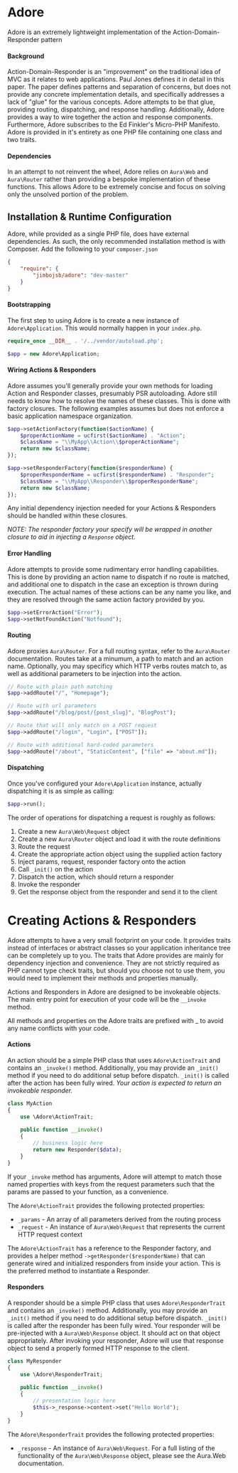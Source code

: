# Adore

Adore is an extremely lightweight implementation of the Action-Domain-Responder pattern

#### Background
Action-Domain-Responder is an "improvement" on the traditional idea of MVC as it relates to web applications. Paul Jones
defines it in detail in this paper. The paper defines patterns and separation of concerns, but does not provide any
concrete implementation details, and specifically addresses a lack of "glue" for the various concepts. Adore attempts
to be that glue, providing routing, dispatching, and response handling. Additionally, Adore provides a way to wire
together the action and response components.  Furthermore, Adore subscribes to the Ed Finkler's Micro-PHP Manifesto. Adore
is provided in it's entirety as one PHP file containing one class and two traits.

#### Dependencies
In an attempt to not reinvent the wheel, Adore relies on ```Aura\Web``` and ```Aura\Router``` rather than providing a
bespoke implementation of these functions. This allows Adore to be extremely concise and focus on solving only the unsolved
portion of the problem.

## Installation & Runtime Configuration
Adore, while provided as a single PHP file, does have external dependencies. As such, the only recommended installation
method is with Composer. Add the following to your ```composer.json```

```json
{
    "require": {
        "jimbojsb/adore": "dev-master"
    }
}
```

#### Bootstrapping
The first step to using Adore is to create a new instance of ```Adore\Application```. This would normally happen in your ```index.php```.

```php
require_once __DIR__ . '/../vendor/autoload.php';

$app = new Adore\Application;
```

#### Wiring Actions & Responders
Adore assumes you'll generally provide your own methods for loading Action and Responder classes, presumably PSR autoloading. Adore still needs to know how to resolve the names of these classes. This is done with factory closures. The following examples assumes but does not enforce a basic application namespace organization.

```php
$app->setActionFactory(function($actionName) {
    $properActionName = ucfirst($actionName) . "Action";
    $className = "\\MyApp\\Action\\$properActionName";
    return new $className;
});

$app->setResponderFactory(function($responderName) {
    $properResponderName = ucfirst($responderName) . "Responder";
    $className = "\\MyApp\\Responder\\$properResponderName";
    return new $className;
});

```

Any initial dependency injection needed for your Actions & Responders should be handled within these closures.

*NOTE: The responder factory your specify will be wrapped in another closure to aid in injecting a ```Response``` object.*

#### Error Handling
Adore attempts to provide some rudimentary error handling capabilities. This is done by providing an action name to dispatch if no route is matched, and additional one to dispatch in the case an exception is thrown during execution. The actual names of these actions can be any name you like, and they are resolved through the same action factory provided by you.

```php
$app->setErrorAction("Error");
$app->setNotFoundAction("Notfound");
```

#### Routing
Adore proxies ```Aura\Router```. For a full routing syntax, refer to the ```Aura\Router``` documentation. Routes take at a minumum, a path to match and an action name. Optionally, you may specificy which HTTP verbs routes match to, as well as additional parameters to be injection into the action.

```php
// Route with plain path matching
$app->addRoute("/", "Homepage");

// Route with url parameters
$app->addRoute("/blog/post/{post_slug}", "BlogPost");

// Route that will only match on a POST request
$app->addRoute("/login", "Login", ["POST"]);

// Route with additional hard-coded parameters
$app->addRoute("/about", "StaticContent", ["file" => "about.md"]);
```

#### Dispatching
Once you've configured your ```Adore\Application``` instance, actually dispatching it is as simple as calling:

```php
$app->run();
```

The order of operations for dispatching a request is roughly as follows:

1. Create a new ```Aura\Web\Request``` object
2. Create a new ```Aura\Router``` object and load it with the route definitions
3. Route the request
4. Create the appropriate action object using the supplied action factory
5. Inject params, request, responder factory onto the action
6. Call ```_init()``` on the action
7. Dispatch the action, which should return a responder
8. Invoke the responder
9. Get the response object from the responder and send it to the client


# Creating Actions & Responders
Adore attempts to have a very small footprint on your code. It provides traits instead of interfaces or abstract classes so your application inheritance tree can be completely up to you. The traits that Adore provides are mainly for dependency injection and convenience. They are not strictly required as PHP cannot type check traits, but should you choose not to use them, you would need to implement their methods and properties manually. 

Actions and Responders in Adore are designed to be invokeable objects. The main entry point for execution of your code will be the ```__invoke``` method.

All methods and properties on the Adore traits are prefixed with _ to avoid any name conflicts with your code.

#### Actions
An action should be a simple PHP class that uses ```Adore\ActionTrait``` and contains an ```_invoke()``` method. Additionally,
you may provide an ```_init()``` method if you need to do additional setup before dispatch. ```_init()``` is called after 
the action has been fully wired. *Your action is expected to return an invokeable responder.*
 
```php 
class MyAction
{
    use \Adore\ActionTrait;
    
    public function __invoke()
    {
        // business logic here
        return new Responder($data);
    }
}
```

If your ```_invoke``` method has arguments, Adore will attempt to match those named properties with keys from the request
parameters such that the params are passed to your function, as a convenience.

The ```Adore\ActionTrait``` provides the following protected properties:

* ```_params``` - An array of all parameters derived from the routing process
* ```_request``` - An instance of ```Aura\Web\Request``` that represents the current HTTP request context

The ```Adore\ActionTrait``` has a reference to the Responder factory, and provides a helper method ```->getResponder($responderName)```
that can generate wired and initialized responders from inside your action. This is the preferred method to instantiate a Responder.

#### Responders

A responder should be a simple PHP class that uses ```Adore\ResponderTrait``` and contains an ```_invoke()``` method. Additionally,
you may provide an ```_init()``` method if you need to do additional setup before dispatch. ```_init()``` is called after 
the responder has been fully wired. Your responder will be pre-injected with a ```Aura\Web\Response``` object. It should 
act on that object appropriately. After invoking your responder, Adore will use that response object to send a properly
formed HTTP response to the client.
 
```php 
class MyResponder
{
    use \Adore\ResponderTrait;
    
    public function __invoke()
    {
        // presentation logic here
        $this->_response->content->set("Hello World");
    }
}
```

The ```Adore\ResponderTrait``` provides the following protected properties:

* ```_response``` - An instance of ```Aura\Web\Request```. For a full listing of the functionality of the ```Aura\Web\Response``` 
object, please see the Aura.Web documentation.